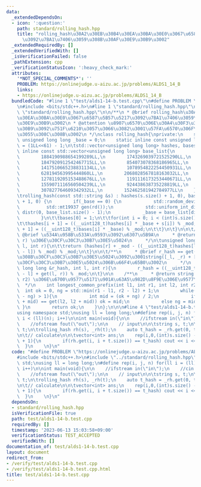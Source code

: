 ```yaml
---
data:
  _extendedDependsOn:
  - icon: ':question:'
    path: standard/rolling_hash.hpp
    title: "rolling_hash\u30A2\u30EB\u30B4\u30EA\u30BA\u30E0\u3067\u6587\u5B57\u5217\
      \u3092\u7BA1\u7406\u3059\u308B\u30AF\u30E9\u30B9\u3002"
  _extendedRequiredBy: []
  _extendedVerifiedWith: []
  _isVerificationFailed: false
  _pathExtension: cpp
  _verificationStatusIcon: ':heavy_check_mark:'
  attributes:
    '*NOT_SPECIAL_COMMENTS*': ''
    PROBLEM: https://onlinejudge.u-aizu.ac.jp/problems/ALDS1_14_B
    links:
    - https://onlinejudge.u-aizu.ac.jp/problems/ALDS1_14_B
  bundledCode: "#line 1 \"test/alds1-14-b.test.cpp\"\n#define PROBLEM \"https://onlinejudge.u-aizu.ac.jp/problems/ALDS1_14_B\"\
    \n#include <bits/stdc++.h>\n#line 1 \"standard/rolling_hash.hpp\"\n\n\n#line 6\
    \ \"standard/rolling_hash.hpp\"\n\n/**\n * @brief rolling_hash\u30A2\u30EB\u30B4\
    \u30EA\u30BA\u30E0\u3067\u6587\u5B57\u5217\u3092\u7BA1\u7406\u3059\u308B\u30AF\
    \u30E9\u30B9\u3002\n * @attention \u8907\u6570\u306E\u30A4\u30F3\u30B9\u30BF\u30F3\
    \u30B9\u3092\u751F\u6210\u3057\u3066\u3082\u3001\u57FA\u6570\u306F\u5171\u6709\
    \u3055\u308C\u308B\u3002\n */\nclass rolling_hash{\nprivate:\n    static inline\
    \ unsigned long long _base = 0;\n    static inline const unsigned long long _mod\
    \ = (1LL<<61) - 1;\n\tstd::vector<unsigned long long> hashes, bases;\n    static\
    \ inline const std::vector<unsigned long long> base_list{\n        1809535154732661841LL,\n\
    \        1884190988654199289LL,\n        1743269039721525290LL,\n        443670500607027996LL,\n\
    \        1847920912542467715LL,\n        854073078368186965LL,\n        1223509603385983965LL,\n\
    \        1417510665238831134LL,\n        1078954822254450931LL,\n        544731273123194097LL,\n\
    \        628194563995444860LL,\n        2068028567818163032LL,\n        382415649034687899LL,\n\
    \        1278119205153488676LL,\n        1191116173253440671LL,\n        1896252179888216214LL,\n\
    \        1559071116560504239LL,\n        924438638735228819LL,\n        1857807495571573189LL,\n\
    \        307827764609342932LL,\n        152462581942784977LL\n    };\n\npublic:\n\
    \trolling_hash(const std::string &s) : hashes(s.size() + 1, 0), bases(s.size()\
    \ + 1, 0) {\n        if(_base == 0) {\n            std::random_device rd;\n  \
    \          std::mt19937 gen(rd());\n            std::uniform_int_distribution<>\
    \ distr(0, base_list.size() - 1);\n            _base = base_list[distr(gen)];\n\
    \        }\n\t\tbases[0] = 1;\n\t\tfor(int i = 0; i < (int)s.size(); i++){\n\t\
    \t\thashes[i + 1] = ((__uint128_t)hashes[i] * _base + s[i]) % _mod;\n\t\t\tbases[i\
    \ + 1] = ((__uint128_t)bases[i] * _base) % _mod;\n\t\t}\n\t}\n\n\t/**\n     *\
    \ @brief \u534A\u958B\u533A\u9593\u3092\u6307\u5B9A\n     * @return string[l,\
    \ r) \u306E\u30CF\u30C3\u30B7\u30E5\u5024\n     */\n\tunsigned long long get(int\
    \ l, int r){\n\t\treturn (hashes[r] + _mod - ((__uint128_t)hashes[l] * bases[r\
    \ - l]) % _mod) % _mod;\n\t}\n\n\t/**\n     * @brief r_hash == get(_l, _r) \u306A\
    \u308B\u30CF\u30C3\u30B7\u30E5\u5024\u3092\u3001string([_l, _r) + [l, r)) \u306E\
    \u30CF\u30C3\u30B7\u30E5\u5024\u306B\u66F4\u65B0\u3002\n     */\n    void concat(unsigned\
    \ long long &r_hash, int l, int r){\n        r_hash = ((__uint128_t)r_hash * bases[r\
    \ - l] + get(l, r)) % _mod;\n\t}\n\n    /**\n     * @return string[l1, r1), string[l2,\
    \ r2) \u306E\u6700\u9577\u5171\u901A\u63A5\u982D\u8F9E\u306E\u9577\u3055\n   \
    \  */\n    int longest_common_prefix(int l1, int r1, int l2, int r2){\n      \
    \  int ok = 0, ng = std::min(r1 - l1, r2 - l2) + 1;\n        while(std::abs(ok\
    \ - ng) > 1){\n            int mid = (ok + ng) / 2;\n            if(get(l1, l1\
    \ + mid) == get(l2, l2 + mid)) ok = mid;\n            else ng = mid;\n       \
    \ }\n        return ok;\n    }\n};\n\n\n#line 4 \"test/alds1-14-b.test.cpp\"\n\
    using namespace std;\nusing ll = long long;\n#define rep(i, j, n) for(ll i = (ll)(j);\
    \ i < (ll)(n); i++)\n\nint main(void){\n\n    //ifstream in(\"in\");\n    //cin.rdbuf(in.rdbuf());\n\
    \    //ofstream fout(\"out\");\n\n    // input\n\n\tstring s, t;\n\tcin >> s >>\
    \ t;\n\trolling_hash rh(s), _rh(t);\n    auto t_hash = _rh.get(0, t.size());\n\
    \n\t// calculate\n\n\tvector<int> ans;\n    rep(i,0,(int)s.size() - (int)t.size()\
    \ + 1){\n        if(rh.get(i, i + t.size()) == t_hash) cout << i << endl;\n  \
    \  }\n    \n}\n"
  code: "#define PROBLEM \"https://onlinejudge.u-aizu.ac.jp/problems/ALDS1_14_B\"\n\
    #include <bits/stdc++.h>\n#include \"../standard/rolling_hash.hpp\"\nusing namespace\
    \ std;\nusing ll = long long;\n#define rep(i, j, n) for(ll i = (ll)(j); i < (ll)(n);\
    \ i++)\n\nint main(void){\n\n    //ifstream in(\"in\");\n    //cin.rdbuf(in.rdbuf());\n\
    \    //ofstream fout(\"out\");\n\n    // input\n\n\tstring s, t;\n\tcin >> s >>\
    \ t;\n\trolling_hash rh(s), _rh(t);\n    auto t_hash = _rh.get(0, t.size());\n\
    \n\t// calculate\n\n\tvector<int> ans;\n    rep(i,0,(int)s.size() - (int)t.size()\
    \ + 1){\n        if(rh.get(i, i + t.size()) == t_hash) cout << i << endl;\n  \
    \  }\n    \n}\n"
  dependsOn:
  - standard/rolling_hash.hpp
  isVerificationFile: true
  path: test/alds1-14-b.test.cpp
  requiredBy: []
  timestamp: '2023-06-13 15:03:58+09:00'
  verificationStatus: TEST_ACCEPTED
  verifiedWith: []
documentation_of: test/alds1-14-b.test.cpp
layout: document
redirect_from:
- /verify/test/alds1-14-b.test.cpp
- /verify/test/alds1-14-b.test.cpp.html
title: test/alds1-14-b.test.cpp
---
```

